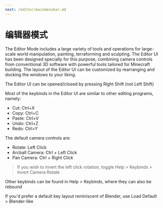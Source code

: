 ```yaml
---
next: /editor/mainmenubar.md
---
```


# 编辑器模式

The Editor Mode includes a large variety of tools and operations for large-scale world manipulation, painting, terraforming and sculpting. The Editor UI has been designed specially for this purpose, combining camera controls from conventional 3D software with powerful tools tailored for Minecraft building. The layout of the Editor UI can be customized by rearranging and docking the windows to your liking.

The Editor UI can be opened/closed by pressing Right Shift (not Left Shift)

Most of the keybinds in the Editor UI are similar to other editing programs, namely:

- Cut: Ctrl+X
- Copy: Ctrl+C
- Paste: Ctrl+V
- Undo: Ctrl+Z
- Redo: Ctrl+Y

The default camera controls are:

- Rotate: Left Click
- Arcball Camera: Ctrl + Left Click
- Pan Camera: Ctrl + Right Click

> If you wish to invert the left click rotation, toggle Help > Keybinds > Invert Camera Rotate

Other keybinds can be found in Help > Keybinds, where they can also be rebound

If you'd prefer a default key layout reminiscent of Blender, use Load Default > Blender-like
